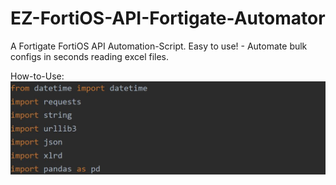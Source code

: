 # EZ-FortiOS-API-Fortigate-Automator
A Fortigate FortiOS API Automation-Script. Easy to use! - Automate bulk configs in seconds reading excel files.

How-to-Use: 
![Modules](/images/API-Modules-FortiOS.JPG)


